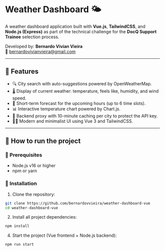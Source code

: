 # Weather Dashboard 🌤️

A weather dashboard application built with **Vue.js**, **TailwindCSS**, and **Node.js (Express)** as part of the technical challenge for the **DocQ Support Trainee** selection process.

Developed by: **Bernardo Vivian Vieira**  
📧 bernardovivianvieira@gmail.com

---

## 🧩 Features

- 🔍 City search with auto-suggestions powered by OpenWeatherMap.
- 🌡️ Display of current weather: temperature, feels like, humidity, and wind speed.
- 📆 Short-term forecast for the upcoming hours (up to 6 time slots).
- 📊 Interactive temperature chart powered by Chart.js.
- 🧩 Backend proxy with 10-minute caching per city to protect the API key.
- 🧑‍💻 Modern and minimalist UI using Vue 3 and TailwindCSS.

---

## 🚀 How to run the project

### 🔧 Prerequisites

- Node.js v16 or higher
- npm or yarn

### 📁 Installation

1. Clone the repository:

```bash
git clone https://github.com/bernardovvieira/weather-dashboard-vue
cd weather-dashboard-vue
```

2. Install all project dependencies:
```bash
npm install
```

4. Start the project (Vue frontend + Node.js backend):
```bash
npm run start
```
